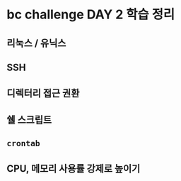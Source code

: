 # bc challenge DAY 2 학습 정리

## 리눅스 / 유닉스

## SSH

## 디렉터리 접근 권환

## 쉘 스크립트

## `crontab`

## CPU, 메모리 사용률 강제로 높이기
